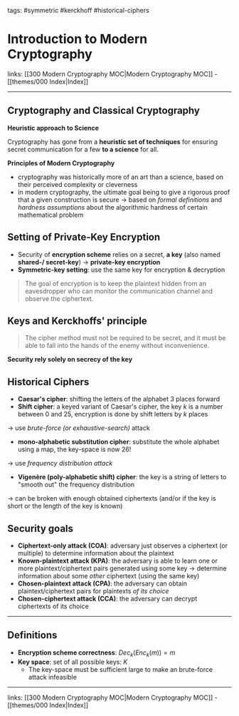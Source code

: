 tags: #symmetric #kerckhoff #historical-ciphers

# Introduction to Modern Cryptography

links: [[300 Modern Cryptography MOC|Modern Cryptography MOC]] - [[themes/000 Index|Index]]

---

## Cryptography and Classical Cryptography

**Heuristic approach to Science**

Cryptography has gone from a **heuristic set of techniques** for ensuring secret communication for a few **to a science** for all.

**Principles of Modern Cryptography**

- cryptography was historically more of an art than a science, based on their perceived complexity or cleverness
- in modern cryptography, the ultimate goal being to give a rigorous proof that a given construction is secure $\rightarrow$ based on *formal definitions* and _hardness assumptions_ about the algorithmic hardness of certain mathematical problem


## Setting of Private-Key Encryption

- Security of **encryption scheme** relies on a secret, **a key** (also named **shared-/ secret-key**) $\rightarrow$ **private-key encryption**
- **Symmetric-key setting**: use the same key for encryption & decryption

> The goal of encryption is to keep the plaintext hidden from an eavesdropper who can monitor the communication channel and observe the ciphertext.


## Keys and Kerckhoffs' principle

> The cipher method must not be required to be secret, and it must be able to fall into the hands of the enemy without inconvenience.

**Security rely solely on secrecy of the key**

## Historical Ciphers

- **Caesar's cipher**: shifting the letters of the alphabet 3 places forward
- **Shift cipher**: a keyed variant of Caesar's cipher, the key $k$ is a number between 0 and 25, encryption is done by shift letters by $k$ places

$\rightarrow$ use *brute-force (or exhaustive-search)* attack

- **mono-alphabetic substitution cipher**: substitute the whole alphabet using a map, the key-space is now $26!$

$\rightarrow$ use *frequency distribution attack*

- **Vigenère (poly-alphabetic shift) cipher**: the key is a string of letters to "smooth out" the frequency distribution

$\rightarrow$ can be broken with enough obtained ciphertexts (and/or if the key is short or the length of the key is known)

## Security goals

- **Ciphertext-only attack (COA)**: adversary just observes a ciphertext (or multiple) to determine information about the plaintext
- **Known-plaintext attack (KPA)**: the adversary is able to learn one or more plaintext/ciphertext pairs generated using some key $\rightarrow$ determine information about some *other* ciphertext (using the same key)
- **Chosen-plaintext attack (CPA)**: the adversary can obtain plaintext/ciphertext pairs for plaintexts *of its choice*
- **Chosen-ciphertext attack (CCA)**: the adversary can decrypt ciphertexts of its choice

---

## Definitions

- **Encryption scheme correctness**: $Dec_k(Enc_k(m)) = m$
- **Key space**: set of all possible keys: $K$
	- The key-space must be sufficient large to make an brute-force attack infeasible

---
links: [[300 Modern Cryptography MOC|Modern Cryptography MOC]] - [[themes/000 Index|Index]]